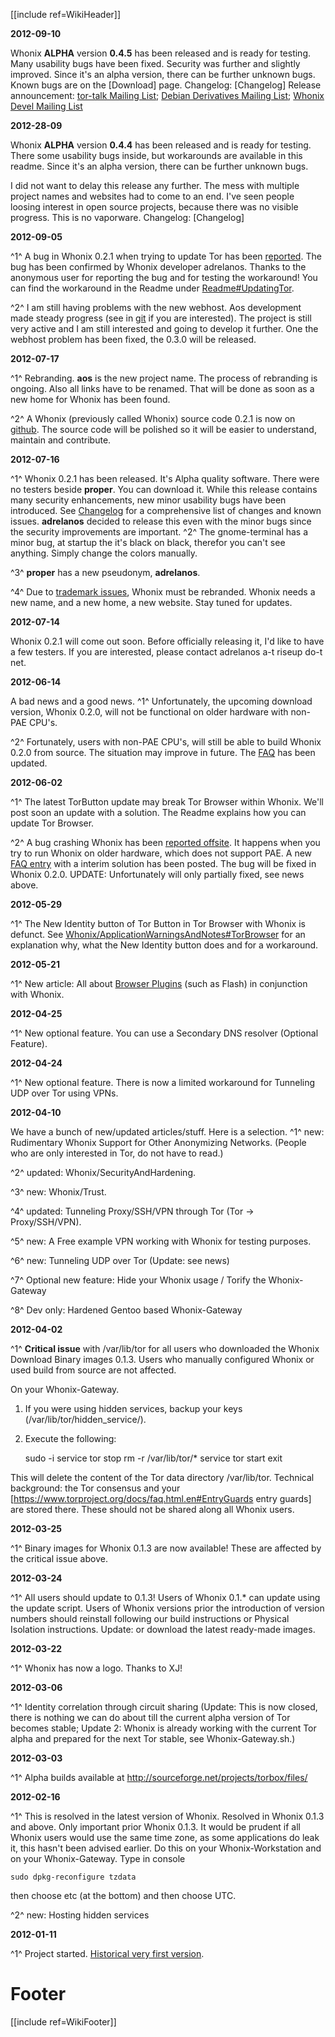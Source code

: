 [[include ref=WikiHeader]]

**2012-09-10**

Whonix **ALPHA** version **0.4.5** has been released and is ready for testing. Many usability bugs have been fixed. Security was further and slightly improved. Since it's an alpha version, there can be further unknown bugs. Known bugs are on the [Download] page. Changelog: [Changelog] Release announcement: [tor-talk Mailing List](https://lists.torproject.org/pipermail/tor-talk/2012-October/025921.html); [Debian Derivatives Mailing List](http://lists.debian.org/debian-derivatives/2012/10/msg00007.html); [Whonix Devel Mailing List](http://sourceforge.net/mailarchive/forum.php?forum_name=whonix-devel)

**2012-28-09**

Whonix **ALPHA** version **0.4.4** has been released and is ready for testing. There some usability bugs inside, but workarounds are available in this readme. Since it's an alpha version, there can be further unknown bugs.

I did not want to delay this release any further. The mess with multiple project names and websites had to come to an end. I've seen people loosing interest in open source projects, because there was no visible progress. This is no vaporware. Changelog: [Changelog]

**2012-09-05**

^1^ A bug in Whonix 0.2.1 when trying to update Tor has been [reported](https://sourceforge.net/p/torbox/discussion/general/thread/e938932d/). The bug has been confirmed by Whonix developer adrelanos. Thanks to the anonymous user for reporting the bug and for testing the workaround! You can find the workaround in the Readme under [Readme#UpdatingTor](https://sourceforge.net/p/whonix/wiki/Readme/#updating-tor).

^2^ I am still having problems with the new webhost. Aos development made steady progress (see in [git](https://github.com/adrelanos/Whonix) if you are interested). The project is still very active and I am still interested and going to develop it further. One the webhost problem has been fixed, the 0.3.0 will be released.

**2012-07-17**

^1^ Rebranding. **aos** is the new project name. The process of rebranding is ongoing. Also all links have to be renamed. That will be done as soon as a new home for Whonix has been found. 

^2^ A Whonix (previously called Whonix) source code 0.2.1 is now on [github](https://github.com/adrelanos/Whonix). The source code will be polished so it will be easier to understand, maintain and contribute.

**2012-07-16**

^1^ Whonix 0.2.1 has been released. It's Alpha quality software. There were no testers beside **proper**. You can download it. While this release contains many security enhancements, new minor usability bugs have been introduced. See [Changelog](https://sourceforge.net/p/whonix/wiki/Changelog) for a comprehensive list of changes and known issues. **adrelanos** decided to release this even with the minor bugs since the security improvements are important. 
^2^ The gnome-terminal has a minor bug, at startup the it's black on black, therefor you can't see anything. Simply change the colors manually. 

^3^ **proper** has a new pseudonym, **adrelanos**. 

^4^ Due to [trademark issues](https://www.torproject.org/docs/trademark-faq.html.en), Whonix must be rebranded. Whonix needs a new name, and a new home, a new website. Stay tuned for updates. 

**2012-07-14**

Whonix 0.2.1 will come out soon. Before officially releasing it, I'd like to have a few testers. If you are interested, please contact adrelanos a-t riseup do-t net.

**2012-06-14**

A bad news and a good news. 
^1^ Unfortunately, the upcoming download version, Whonix 0.2.0, will not be functional on older hardware with non-PAE CPU's. 

^2^ Fortunately, users with non-PAE CPU's, will still be able to build Whonix 0.2.0 from source. The situation may improve in future. The [FAQ](https://sourceforge.net/p/whonix/wiki/FAQ/) has been updated.

**2012-06-02**

^1^ The latest TorButton update may break Tor Browser within Whonix. We'll post soon an update with a solution. The Readme explains how you can update Tor Browser.

^2^ A bug crashing Whonix has been [reported offsite](http://ra.fnord.at/2011/05/easy-and-secure-anonymous-internet-usage/). It happens when you try to run Whonix on older hardware, which does not support PAE. A new [FAQ entry](https://sourceforge.net/p/whonix/wiki/FAQ/#whonix-crashes-because-of-pae) with a interim solution has been posted. The bug will be fixed in Whonix 0.2.0. UPDATE: Unfortunately will only partially fixed, see news above. 

**2012-05-29**

^1^ The New Identity button of Tor Button in Tor Browser with Whonix is defunct. See [Whonix/ApplicationWarningsAndNotes#TorBrowser](https://sourceforge.net/p/whonix/wiki/Applications/#tor-browser) for an explanation why, what the New Identity button does and for a workaround.

**2012-05-21**

^1^ New article: All about [Browser Plugins](https://sourceforge.net/p/whonix/wiki/Applications/#browser-plugins) (such as Flash) in conjunction with Whonix.

**2012-04-25**

^1^ New optional feature. You can use a Secondary DNS resolver (Optional Feature).

**2012-04-24**

^1^ New optional feature. There is now a limited workaround for Tunneling UDP over Tor using VPNs.

**2012-04-10**

We have a bunch of new/updated articles/stuff. Here is a selection. 
^1^ new: Rudimentary Whonix Support for Other Anonymizing Networks. (People who are only interested in Tor, do not have to read.)

^2^ updated: Whonix/SecurityAndHardening.

^3^ new: Whonix/Trust.

^4^ updated: Tunneling Proxy/SSH/VPN through Tor (Tor -> Proxy/SSH/VPN).

^5^ new: A Free example VPN working with Whonix for testing purposes.

^6^ new: Tunneling UDP over Tor (Update: see news)

^7^ Optional new feature: Hide your Whonix usage / Torify the Whonix-Gateway

^8^ Dev only: Hardened Gentoo based Whonix-Gateway

**2012-04-02**

^1^ **Critical issue** with /var/lib/tor for all users who downloaded the Whonix Download Binary images 0.1.3. 
Users who manually configured Whonix or used build from source are not affected. 

On your Whonix-Gateway. 
1. If you were using hidden services, backup your keys (/var/lib/tor/hidden_service/). 
2. Execute the following:

    sudo -i 
    service tor stop
    rm -r /var/lib/tor/*
    service tor start
    exit


This will delete the content of the Tor data directory /var/lib/tor. Technical background: the Tor consensus and your [https://www.torproject.org/docs/faq.html.en#EntryGuards entry guards] are stored there. These should not be shared along all Whonix users.

**2012-03-25**

^1^ Binary images for Whonix 0.1.3 are now available! These are affected by the critical issue above.

**2012-03-24**

^1^ All users should update to 0.1.3! 
Users of Whonix 0.1.* can update using the update script. Users of Whonix versions prior the introduction of version numbers should reinstall following our build instructions or Physical Isolation instructions. Update: or download the latest ready-made images.

**2012-03-22**

^1^ Whonix has now a logo. Thanks to XJ!

**2012-03-06**

^1^ Identity correlation through circuit sharing (Update: This is now closed, there is nothing we can do about till the current alpha version of Tor becomes stable; Update 2: Whonix is already working with the current Tor alpha and prepared for the next Tor stable, see Whonix-Gateway.sh.)

**2012-03-03**

^1^ Alpha builds available at http://sourceforge.net/projects/torbox/files/

**2012-02-16**

^1^ This is resolved in the latest version of Whonix. Resolved in Whonix 0.1.3 and above. Only important prior Whonix 0.1.3.
It would be prudent if all Whonix users would use the same time zone, as some applications do leak it, this hasn't been advised earlier. Do this on your Whonix-Workstation and on your Whonix-Gateway. Type in console

    sudo dpkg-reconfigure tzdata

then choose etc (at the bottom) and then choose UTC.  

^2^ new: Hosting hidden services

**2012-01-11**

^1^ Project started. [Historical very first version](https://trac.torproject.org/projects/tor/wiki/doc/TorBOX?version=1).

# Footer #
[[include ref=WikiFooter]]